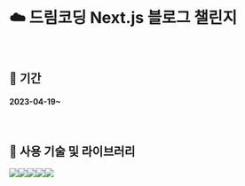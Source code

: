 <br />

# ☁️ 드림코딩 Next.js 블로그 챌린지

<br />

## 📅 기간

#### 2023-04-19~

<br />

## 🔧 사용 기술 및 라이브러리

<img src="https://img.shields.io/badge/react-61DAFB?style=for-the-badge&logo=react&logoColor=white"><img src="https://img.shields.io/badge/next.js-000000?style=for-the-badge&logo=next.js&logoColor=white"><img src="https://img.shields.io/badge/react.multi.carousel-5BA745?style=for-the-badge&logo=react.multi.carousel&logoColor=white"><img src="https://img.shields.io/badge/react.markdown-000000?style=for-the-badge&logo=react.markdown&logoColor=white"><img src="https://img.shields.io/badge/vercel-000000?style=for-the-badge&logo=vercel&logoColor=white">

